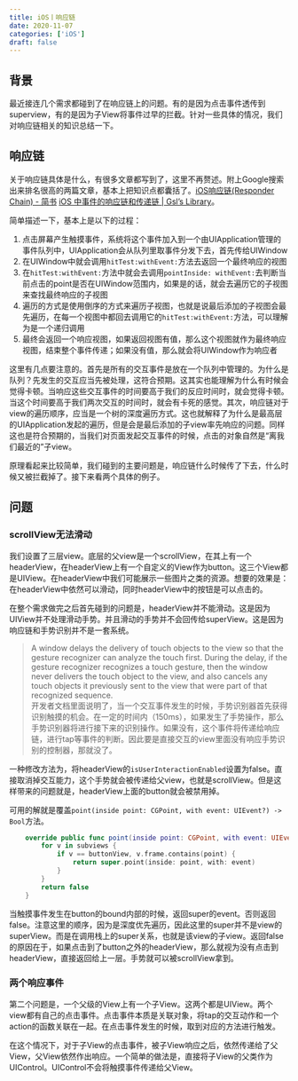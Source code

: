 ```yaml
---
title: iOS丨响应链
date: 2020-11-07
categories: ['iOS']
draft: false
---
```


## 背景
最近接连几个需求都碰到了在响应链上的问题。有的是因为点击事件透传到superview，有的是因为子View将事件过早的拦截。针对一些具体的情况，我们对响应链相关的知识总结一下。

## 响应链
关于响应链具体是什么，有很多文章都写到了，这里不再赘述。附上Google搜索出来排名很高的两篇文章，基本上把知识点都囊括了。[iOS响应链(Responder Chain) - 简书](https://www.jianshu.com/p/4155c9ffe1a8)
[iOS 中事件的响应链和传递链 | Gsl’s Library](https://gsl201600.github.io/2019/12/25/iOS%E4%B8%AD%E4%BA%8B%E4%BB%B6%E7%9A%84%E5%93%8D%E5%BA%94%E9%93%BE%E5%92%8C%E4%BC%A0%E9%80%92%E9%93%BE/)。

简单描述一下，基本上是以下的过程：
1. 点击屏幕产生触摸事件，系统将这个事件加入到一个由UIApplication管理的事件队列中，UIApplication会从队列里取事件分发下去，首先传给UIWindow
2. 在UIWindow中就会调用`hitTest:withEvent:`方法去返回一个最终响应的视图
3. 在`hitTest:withEvent:`方法中就会去调用`pointInside: withEvent:`去判断当前点击的point是否在UIWindow范围内，如果是的话，就会去遍历它的子视图来查找最终响应的子视图
4. 遍历的方式是使用倒序的方式来遍历子视图，也就是说最后添加的子视图会最先遍历，在每一个视图中都回去调用它的`hitTest:withEvent:`方法，可以理解为是一个递归调用
5. 最终会返回一个响应视图，如果返回视图有值，那么这个视图就作为最终响应视图，结束整个事件传递；如果没有值，那么就会将UIWindow作为响应者

这里有几点要注意的。首先是所有的交互事件是放在一个队列中管理的。为什么是队列？先发生的交互应当先被处理，这符合预期。这其实也能理解为什么有时候会觉得卡顿。当响应这些交互事件的时间要高于我们的反应时间时，就会觉得卡顿。当这个时间要高于我们两次交互的时间时，就会有卡死的感觉。其次，响应链对于view的遍历顺序，应当是一个树的深度遍历方式。这也就解释了为什么是最高层的UIApplication发起的遍历，但是会是最后添加的子view率先响应的问题。同样这也是符合预期的，当我们对页面发起交互事件的时候，点击的对象自然是“离我们最近的”子view。

原理看起来比较简单，我们碰到的主要问题是，响应链什么时候传了下去，什么时候又被拦截掉了。接下来看两个具体的例子。

## 问题
### scrollView无法滑动
我们设置了三层view。底层的父view是一个scrollView，在其上有一个headerView，在headerView上有一个自定义的View作为button。这三个View都是UIView。在headerView中我们可能展示一些图片之类的资源。想要的效果是：在headerView中依然可以滑动，同时headerView中的按钮是可以点击的。

在整个需求做完之后首先碰到的问题是，headerView并不能滑动。这是因为UIView并不处理滑动手势。并且滑动的手势并不会回传给superView。这是因为响应链和手势识别并不是一套系统。
> A window delays the delivery of touch objects to the view so that the gesture recognizer can analyze the touch first. During the delay, if the gesture recognizer recognizes a touch gesture, then the window never delivers the touch object to the view, and also cancels any touch objects it previously sent to the view that were part of that recognized sequence.  
开发者文档里面说明了，当一个交互事件发生的时候，手势识别器首先获得识别触摸的机会。在一定的时间内（150ms），如果发生了手势操作，那么手势识别器将进行接下来的识别操作。如果没有，这个事件将传递给响应链，进行tap等事件的判断。因此要是直接交互的view里面没有响应手势识别的控制器，那就没了。

一种修改方法为，将headerView的`isUserInteractionEnabled`设置为false。直接取消掉交互能力，这个手势就会被传递给父view，也就是scrollView。但是这样带来的问题就是，headerView上面的button就会被禁用掉。

可用的解就是覆盖`point(inside point: CGPoint, with event: UIEvent?) -> Bool`方法。
```swift
    override public func point(inside point: CGPoint, with event: UIEvent?) -> Bool {
        for v in subviews {
            if v == buttonView, v.frame.contains(point) {
                return super.point(inside: point, with: event)
            }
        }
        return false
    }
```
当触摸事件发生在button的bound内部的时候，返回super的event。否则返回false。注意这里的顺序，因为是深度优先遍历，因此这里的super并不是view的superView。而是在调用栈上的super关系，也就是该view的子view。返回false的原因在于，如果点击到了button之外的headerView，那么就视为没有点击到headerView，直接返回给上一层。手势就可以被scrollView拿到。

### 两个响应事件
第二个问题是，一个父级的View上有一个子View。这两个都是UIView。两个view都有自己的点击事件。点击事件本质是关联对象，将tap的交互动作和一个action的函数关联在一起。在点击事件发生的时候，取到对应的方法进行触发。

在这个情况下，对于子View的点击事件，被子View响应之后，依然传递给了父View，父View依然作出响应。一个简单的做法是，直接将子View的父类作为UIControl。UIControl不会将触摸事件传递给父View。









